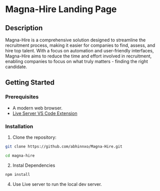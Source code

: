 # Magna-Hire Landing Page
## Description
Magna-Hire is a comprehensive solution designed to streamline the recruitment process, making it easier for companies to find, assess, and hire top talent. With a focus on automation and user-friendly interfaces, Magna-Hire aims to reduce the time and effort involved in recruitment, enabling companies to focus on what truly matters - finding the right candidate.

## Getting Started
### Prerequisites

- A modern web browser.
- [Live Server VS Code Extension](https://marketplace.visualstudio.com/items?itemName=ritwickdey.LiveServer)

### Installation

1. Clone the repository:

```bash
git clone https://github.com/abhinnxo/Magna-Hire.git
```
```bash
cd magna-hire
```
2. Instal Dependencies

```bash
npm install
```
4. Use Live server to run the local dev server.

